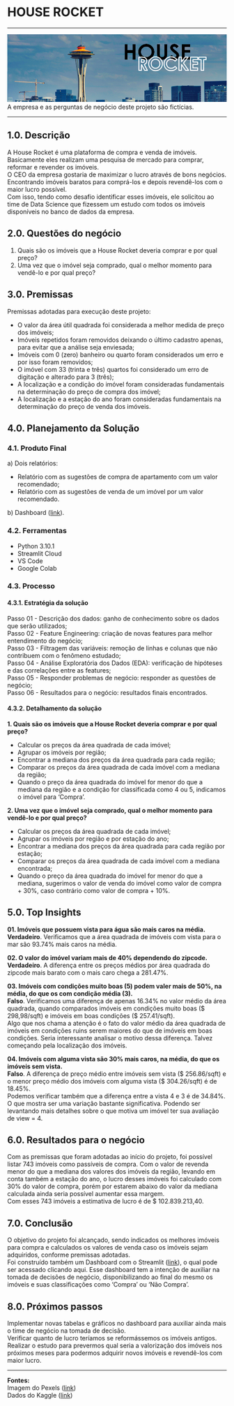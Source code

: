 # HOUSE ROCKET

----
<img src='img/house_rocket.png'>
A empresa e as perguntas de negócio deste projeto são fictícias.

----
## 1.0. Descrição

A House Rocket é uma plataforma de compra e venda de imóveis.<br>
Basicamente eles realizam uma pesquisa de mercado para comprar, reformar e revender os imóveis.<br>
O CEO da empresa gostaria de maximizar o lucro através de bons negócios. Encontrando imóveis baratos para comprá-los e depois revendê-los com o maior lucro possível. <br>
Com isso, tendo como desafio identificar esses imóveis, ele solicitou ao time de Data Science que fizessem um estudo com todos os imóveis disponíveis no banco de dados da empresa.

## 2.0. Questões do negócio

1. Quais são os imóveis que a House Rocket deveria comprar e por qual preço?
2. Uma vez que o imóvel seja comprado, qual o melhor momento para vendê-lo e por qual preço?

## 3.0. Premissas

Premissas adotadas para execução deste projeto:

* O valor da área útil quadrada foi considerada a melhor medida de preço dos imóveis;
* Imóveis repetidos foram removidos deixando o último cadastro apenas, para evitar que a análise seja enviesada;
* Imóveis com 0 (zero) banheiro ou quarto foram considerados um erro e por isso foram removidos;
* O imóvel com 33 (trinta e três) quartos foi considerado um erro de digitação e alterado para 3 (três);
* A localização e a condição do imóvel foram consideradas fundamentais na determinação do preço de compra dos imóvel;
* A localização e a estação do ano foram consideradas fundamentais na determinação do preço de venda dos imóveis.

## 4.0. Planejamento da Solução

### 4.1. Produto Final

a) Dois relatórios:
* Relatório com as sugestões de compra de apartamento com um valor recomendado;
* Relatório com as sugestões de venda de um imóvel por um valor recomendado.

b) Dashboard (<a href="https://mnb-house-rocket.streamlit.app/">link</a>).

### 4.2. Ferramentas
* Python 3.10.1
* Streamlit Cloud
* VS Code
* Google Colab

### 4.3. Processo
#### 4.3.1. Estratégia da solução

Passo 01 - Descrição dos dados: ganho de conhecimento sobre os dados que serão utilizados;<br>
Passo 02 - Feature Engineering: criação de novas features para melhor entendimento do negócio;<br>
Passo 03 - Filtragem das variáveis: remoção de linhas e colunas que não contribuem com o fenômeno estudado;<br>
Passo 04 - Análise Exploratória dos Dados (EDA): verificação de hipóteses e das correlações entre as features;<br>
Passo 05 - Responder problemas de negócio: responder as questões de negócio;<br>
Passo 06 - Resultados para o negócio: resultados finais encontrados.

#### 4.3.2. Detalhamento da solução

**1. Quais são os imóveis que a House Rocket deveria comprar e por qual preço?**
		
* Calcular os preços da área quadrada de cada imóvel;
* Agrupar os imóveis por região;
* Encontrar a mediana dos preços da área quadrada para cada região;
* Comparar os preços da área quadrada de cada imóvel com a mediana da região;
* Quando o preço da área quadrada do imóvel for menor do que a mediana da região e a condição for classificada como 4 ou 5, indicamos o imóvel para ‘Compra’.

**2. Uma vez que o imóvel seja comprado, qual o melhor momento para vendê-lo e por qual preço?**

* Calcular os preços da área quadrada de cada imóvel;
* Agrupar os imóveis por região e por estação do ano;
* Encontrar a mediana dos preços da área quadrada para cada região por estação;
* Comparar os preços da área quadrada de cada imóvel com a mediana encontrada;
* Quando o preço da área quadrada do imóvel for menor do que a mediana, sugerimos o valor de venda do imóvel como valor de compra + 30%, caso contrário como valor de compra + 10%.

## 5.0. Top Insights

**01. Imóveis que possuem vista para água são mais caros na média.**<br>
**Verdadeiro**. Verificamos que a área quadrada de imóveis com vista para o mar são 93.74% mais caros na média.

**02. O valor do imóvel variam mais de 40% dependendo do zipcode.**<br>
**Verdadeiro**. A diferença entre os preços médios por área quadrada do zipcode mais barato com o mais caro chega a 281.47%.

**03. Imóveis com condições muito boas (5) podem valer mais de 50%, na média, do que os com condição média (3).**<br>
**Falso**. Verificamos uma diferença de apenas 16.34% no valor médio da área quadrada, quando comparados imóveis em condições muito boas ($ 298,98/sqft) e imóveis em boas condições ($ 257.41/sqft).<br>
Algo que nos chama a atenção é o fato do valor médio da área quadrada de imóveis em condições ruins serem maiores do que de imóveis em boas condições. Seria interessante analisar o motivo dessa diferença. Talvez começando pela localização dos imóveis.

**04. Imóveis com alguma vista são 30% mais caros, na média, do que os imóveis sem vista.**<br>
**Falso**. A diferença de preço médio entre imóveis sem vista ($ 256.86/sqft) e o menor preço médio dos imóveis com alguma vista ($ 304.26/sqft) é de 18.45%.<br>
Podemos verificar também que a diferença entre a vista 4 e 3 é de 34.84%. O que mostra ser uma variação bastante significativa. Podendo ser levantando mais detalhes sobre o que motiva um imóvel ter sua avaliação de view = 4.


## 6.0. Resultados para o negócio

Com as premissas que foram adotadas ao início do projeto, foi possível listar 743 imóveis como passíveis de compra. Com o valor de revenda menor do que a mediana dos valores dos imóveis da região, levando em conta também a estação do ano, o lucro desses imóveis foi calculado com 30% do valor de compra, porém por estarem abaixo do valor da mediana calculada ainda seria possível aumentar essa margem.<br>
Com esses 743 imóveis a estimativa de lucro é de $ 102.839.213,40.

## 7.0. Conclusão

O objetivo do projeto foi alcançado, sendo indicados os melhores imóveis para compra e calculados os valores de venda caso os imóveis sejam adquiridos, conforme premissas adotadas.<br>
Foi construído também um Dashboard com o Streamlit (<a href="https://mnb-house-rocket.streamlit.app/">link</a>), o qual pode ser acessado clicando aqui. Esse dashboard tem a intenção de auxiliar na tomada de decisões de negócio, disponibilizando ao final do mesmo os imóveis e suas classificações como ‘Compra’ ou ‘Não Compra’.

## 8.0. Próximos passos

Implementar novas tabelas e gráficos no dashboard para auxiliar ainda mais o time de negócio na tomada de decisão.<br>
Verificar quanto de lucro teríamos se reformássemos os imóveis antigos.<br>
Realizar o estudo para prevermos qual seria a valorização dos imóveis nos próximos meses para podermos adquirir novos imóveis e revendê-los com maior lucro.

----
**Fontes:**<br>
Imagem do Pexels (<a href="https://www.pexels.com/pt-br/foto/arquitetura-predios-edificios-cidade-13898912/">link</a>)<br>
Dados do Kaggle (<a href="https://www.kaggle.com/datasets/harlfoxem/housesalesprediction">link</a>)
